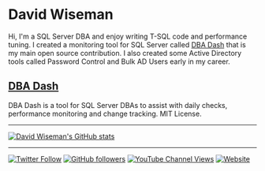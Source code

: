 # David Wiseman

Hi, I'm a SQL Server DBA and enjoy writing T-SQL code and performance tuning.  I created a monitoring tool for SQL Server called [DBA Dash](https://github.com/trimble-oss/dba-dash) that is my main open source contribution.  I also created some Active Directory tools called Password Control and Bulk AD Users early in my career.

## [DBA Dash](https://github.com/trimble-oss/dba-dash)
DBA Dash is a tool for SQL Server DBAs to assist with daily checks, performance monitoring and change tracking.  MIT License.

---

[![David Wiseman's GitHub stats](https://github-readme-stats.vercel.app/api?username=DavidWiseman&count_private=true&theme=github_dark&include_all_commits=true&show_icons=true)](https://github.com/anuraghazra/github-readme-stats)

---

[![Twitter Follow](https://img.shields.io/twitter/follow/wiseDATAman?style=social)](https://twitter.com/WiseDATAman)
[![GitHub followers](https://img.shields.io/github/followers/DavidWiseman?style=social)](https://github.com/login?return_to=https%3A%2F%2Fgithub.com%2FDavidWiseman)
[![YouTube Channel Views](https://img.shields.io/youtube/channel/views/UCjACQ6uAfYPQJ2zydZxnAKg?style=social)](https://www.youtube.com/channel/UCjACQ6uAfYPQJ2zydZxnAKg)
[![Website](https://img.shields.io/website?label=wisedataman.com&url=https%3A%2F%2Fwisedataman.com)](https://wisedataman.com/)

